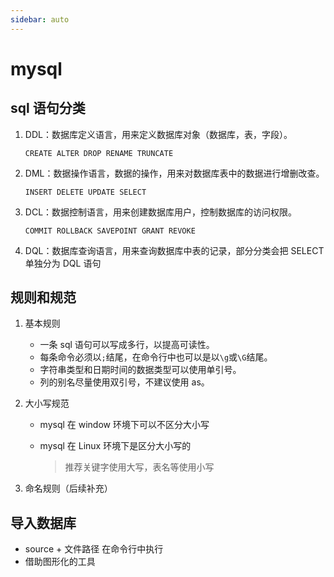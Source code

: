```yaml
---
sidebar: auto
---
```


# mysql

## sql 语句分类

1. DDL：数据库定义语言，用来定义数据库对象（数据库，表，字段）。

   ```mysq
   CREATE ALTER DROP RENAME TRUNCATE
   ```

2. DML：数据操作语言，数据的操作，用来对数据库表中的数据进行增删改查。

   ```mysql
   INSERT DELETE UPDATE SELECT
   ```

3. DCL：数据控制语言，用来创建数据库用户，控制数据库的访问权限。

   ```mysql
   COMMIT ROLLBACK SAVEPOINT GRANT REVOKE
   ```

4. DQL：数据库查询语言，用来查询数据库中表的记录，部分分类会把 SELECT 单独分为 DQL 语句

## 规则和规范

1. 基本规则

   - 一条 sql 语句可以写成多行，以提高可读性。
   - 每条命令必须以`;`结尾，在命令行中也可以是以`\g`或`\G`结尾。
   - 字符串类型和日期时间的数据类型可以使用单引号。
   - 列的别名尽量使用双引号，不建议使用 as。

2. 大小写规范

   - mysql 在 window 环境下可以不区分大小写

   - mysql 在 Linux 环境下是区分大小写的

     > 推荐关键字使用大写，表名等使用小写

3. 命名规则（后续补充）

## 导入数据库

* source + 文件路径			在命令行中执行
* 借助图形化的工具

